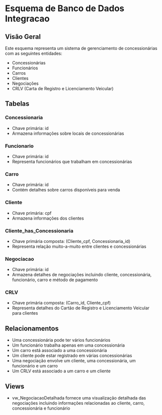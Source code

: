 # Esquema de Banco de Dados Integracao

## Visão Geral

Este esquema representa um sistema de gerenciamento de concessionárias com as seguintes entidades:
- Concessionárias
- Funcionários
- Carros
- Clientes
- Negociações
- CRLV (Carta de Registro e Licenciamento Veicular)

## Tabelas

### Concessionaria
- Chave primária: id
- Armazena informações sobre locais de concessionárias

### Funcionario
- Chave primária: id
- Representa funcionários que trabalham em concessionárias

### Carro
- Chave primária: id
- Contém detalhes sobre carros disponíveis para venda

### Cliente
- Chave primária: cpf
- Armazena informações dos clientes

### Cliente_has_Concessionaria
- Chave primária composta: (Cliente_cpf, Concessionaria_id)
- Representa relação muito-a-muito entre clientes e concessionárias

### Negociacao
- Chave primária: id
- Armazena detalhes de negociações incluindo cliente, concessionária, funcionário, carro e método de pagamento

### CRLV
- Chave primária composta: (Carro_id, Cliente_cpf)
- Representa detalhes do Cartão de Registro e Licenciamento Veicular para clientes

## Relacionamentos

- Uma concessionária pode ter vários funcionários
- Um funcionário trabalha apenas em uma concessionária
- Um carro está associado a uma concessionária
- Um cliente pode estar registrado em várias concessionárias
- Uma negociação envolve um cliente, uma concessionária, um funcionário e um carro
- Um CRLV está associado a um carro e um cliente

## Views

- vw_NegociacaoDetalhada fornece uma visualização detalhada das negociações incluindo informações relacionadas ao cliente, carro, concessionária e funcionário
